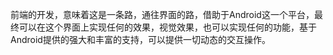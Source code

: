 前端的开发，意味着这是一条路，通往界面的路，借助于Android这一个平台，最终可以在这个界面上实现任何的效果，视觉效果，也可以实现任何的功能，基于Android提供的强大和丰富的支持，可以提供一切动态的交互操作。